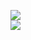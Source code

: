 [![](https://img.shields.io/badge/Made%20With-Github%20Spray-lightgrey.svg?style=for-the-badge&logo=github)](https://github.com/Annihil/github-spray#12896)  
[![](https://i.imgur.com/2DrTn0Z.gif)](https://github.com/Annihil/github-spray)